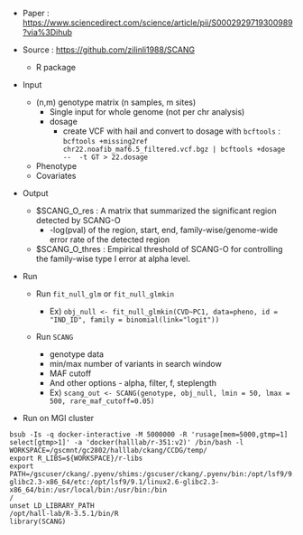 - Paper : https://www.sciencedirect.com/science/article/pii/S0002929719300989?via%3Dihub
- Source : https://github.com/zilinli1988/SCANG
  - R package

- Input 
  - (n,m) genotype matrix (n samples, m sites)
    - Single input for whole genome (not per chr analysis)
    - dosage
      - create VCF with hail and convert to dosage with `bcftools` : `bcftools +missing2ref  chr22.noafib_maf6.5_filtered.vcf.bgz | bcftools +dosage  --  -t GT > 22.dosage`
  - Phenotype 
  - Covariates
  
- Output
  - $SCANG_O_res : A matrix that summarized the significant region detected by SCANG-O
    - -log(pval) of the region, start, end, family-wise/genome-wide error rate of the detected region
  - $SCANG_O_thres : Empirical threshold of SCANG-O for controlling the family-wise type I error at alpha level.

- Run
  - Run `fit_null_glm` or `fit_null_glmkin`
    - Ex) `obj_null <- fit_null_glmkin(CVD~PC1, data=pheno, id = "IND_ID", family = binomial(link="logit"))`
    
  - Run `SCANG`
    - genotype data
    - min/max number of variants in search window
    - MAF cutoff
    - And other options - alpha, filter, f, steplength
    - Ex) `scang_out <- SCANG(genotype, obj_null, lmin = 50, lmax = 500, rare_maf_cutoff=0.05)`
    

- Run on MGI cluster
```
bsub -Is -q docker-interactive -M 5000000 -R 'rusage[mem=5000,gtmp=1] select[gtmp>1]' -a 'docker(halllab/r-351:v2)' /bin/bash -l
WORKSPACE=/gscmnt/gc2802/halllab/ckang/CCDG/temp/
export R_LIBS=${WORKSPACE}/r-libs
export PATH=/gscuser/ckang/.pyenv/shims:/gscuser/ckang/.pyenv/bin:/opt/lsf9/9.1/linux2.6-glibc2.3-x86_64/etc:/opt/lsf9/9.1/linux2.6-glibc2.3-x86_64/bin:/usr/local/bin:/usr/bin:/bin
/
unset LD_LIBRARY_PATH
/opt/hall-lab/R-3.5.1/bin/R
library(SCANG)
```
